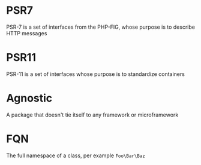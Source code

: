 # PSR7
PSR-7 is a set of interfaces from the PHP-FIG, whose purpose is to describe HTTP messages

# PSR11
PSR-11 is a set of interfaces whose purpose is to standardize containers

# Agnostic
A package that doesn't tie itself to any framework or microframework

# FQN
The full namespace of a class, per example `Foo\Bar\Baz`
